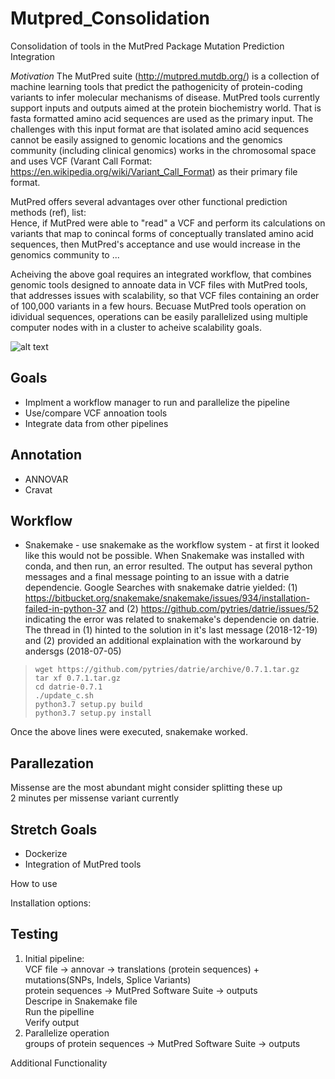 # Mutpred_Consolidation
Consolidation of tools in the MutPred Package
Mutation Prediction Integration

*Motivation*
The MutPred suite (http://mutpred.mutdb.org/) is a collection of machine learning tools that predict the pathogenicity of protein-coding variants to infer molecular mechanisms of disease. MutPred tools currently support inputs and outputs aimed at the protein biochemistry world. That is fasta formatted amino acid sequences are used as the primary input. The challenges with this input format are that isolated amino acid sequences cannot be easily assigned to genomic locations and the genomics community (including clinical genomics) works in the chromosomal space and uses VCF (Varant Call Format: https://en.wikipedia.org/wiki/Variant_Call_Format) as their primary file format. 

MutPred offers several advantages over other functional prediction methods (ref), list:   
Hence, if MutPred were able to "read" a VCF and perform its calculations on variants that map to conincal forms of conceptually translated amino acid sequences, then MutPred's acceptance and use would increase in the genomics community to ...

Acheiving the above goal requires an integrated workflow, that combines genomic tools designed to annoate data in VCF files with MutPred tools, that addresses issues with scalability, so that VCF files containing an order of 100,000 variants in a few hours. Becuase MutPred tools operation on idividual sequences, operations can be easily parallelized using multiple computer nodes with in a cluster to acheive scalability goals. 

![alt text](https://github.com/NCBI-Hackathons/Mutpred_Consolidation/blob/master/mutpred_workflow.png "Workflow")

Goals
---------
* Implment a workflow manager to run and parallelize the pipeline
* Use/compare VCF annoation tools
* Integrate data from other pipelines

Annotation
----------
* ANNOVAR 
* Cravat

Workflow
--------
* Snakemake - use snakemake as the workflow system - at first it looked like this would not be possible. When Snakemake was installed with conda, and then run, an error resulted. The output has several python messages and a final message pointing to an issue with a datrie dependencie. Google Searches with snakemake datrie yielded: 
(1) https://bitbucket.org/snakemake/snakemake/issues/934/installation-failed-in-python-37 and 
(2) https://github.com/pytries/datrie/issues/52 indicating the error was related to snakemake's dependencie on datrie. The thread in (1) hinted to the solution in it's last message (2018-12-19) and (2) provided an additional explaination with the workaround by andersgs (2018-07-05) 

> `wget https://github.com/pytries/datrie/archive/0.7.1.tar.gz`  
`tar xf 0.7.1.tar.gz`  
`cd datrie-0.7.1`  
`./update_c.sh`  
`python3.7 setup.py build`  
`python3.7 setup.py install`  

Once the above lines were executed, snakemake worked. 

Parallezation
-------------
Missense are the most abundant might consider splitting these up  
2 minutes per missense variant currently

Stretch Goals
-------------
* Dockerize
* Integration of MutPred tools


How to use

Installation options:

Testing
--------------
1. Initial pipeline:  
  VCF file -> annovar -> translations (protein sequences) + mutations(SNPs, Indels, Splice Variants)  
  protein sequences -> MutPred Software Suite -> outputs  
  Descripe in Snakemake file  
  Run the pipelline  
  Verify output  
2. Parallelize operation  
  groups of protein sequences -> MutPred Software Suite -> outputs

Additional Functionality

